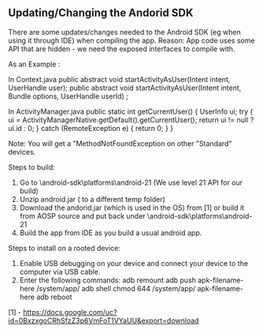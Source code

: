 Updating/Changing the Andorid SDK
---------------------------------
There are some updates/changes needed to the Android SDK (eg when using it through IDE) when compiling the app.
Reason: App code uses some API that are hidden - we need the exposed interfaces to compile with. 

As an Example : 

In Context.java
public abstract void startActivityAsUser(Intent intent, UserHandle user);
public abstract void startActivityAsUser(Intent intent, Bundle options, UserHandle userId) ;

In ActivityManager.java
public static int getCurrentUser() {
        UserInfo ui;
        try {
            ui = ActivityManagerNative.getDefault().getCurrentUser();
            return ui != null ? ui.id : 0;
        } catch (RemoteException e) {
            return 0;
        }
    }
	
Note: You will get a "MethodNotFoundException on other "Standard" devices. 

Steps to build:
1. Go to <SDK Location>\android-sdk\platforms\android-21   (We use level 21 API for our build)
2. Unzip android.jar ( to a different temp folder)
3. Download the andorid.jar (which is used in the OS) from [1] or build it from AOSP source and put back under <SDK Location>\android-sdk\platforms\android-21
4. Build the app from IDE as you build a usual android app.

Steps to install on a rooted device:
1. Enable USB debugging on your device and connect your device to the computer via USB cable.
2. Enter the following commands:
       adb remount
       adb push apk-filename-here /system/app/
       adb shell chmod 644 /system/app/
       apk-filename-here
       adb reboot

[1] - https://docs.google.com/uc?id=0BxzxgoCRhSfzZ3p6VmFoT1VYaUU&export=download
